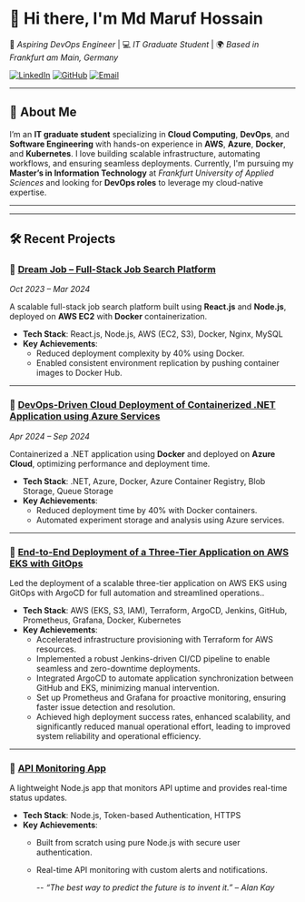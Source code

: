 # 👋 Hi there, I'm **Md Maruf Hossain** 

🎯 *Aspiring DevOps Engineer* | 💻 *IT Graduate Student* | 🌍 *Based in Frankfurt am Main, Germany*

[![LinkedIn](https://img.shields.io/badge/LinkedIn-blue?style=flat&logo=linkedin)](https://linkedin.com/in/md-maruf-hossain-b9b252187)
[![GitHub](https://img.shields.io/badge/GitHub-181717?style=flat&logo=github)](https://github.com/ryanmaruf615)
[![Email](https://img.shields.io/badge/Email-marufhossainbd615@gmail.com-red?style=flat&logo=gmail)](mailto:marufhossainbd615@gmail.com)

---

## 🌟 About Me

I’m an **IT graduate student** specializing in **Cloud Computing**, **DevOps**, and **Software Engineering** with hands-on experience in **AWS**, **Azure**, **Docker**, and **Kubernetes**. I love building scalable infrastructure, automating workflows, and ensuring seamless deployments. Currently, I'm pursuing my **Master’s in Information Technology** at *Frankfurt University of Applied Sciences* and looking for **DevOps roles** to leverage my cloud-native expertise.

---

  

---

## 🛠️ Recent Projects

### 🔹 [**Dream Job – Full-Stack Job Search Platform**](https://github.com/ryanmaruf615/Dream_Job.git)  
*Oct 2023 – Mar 2024*

A scalable full-stack job search platform built using **React.js** and **Node.js**, deployed on **AWS EC2** with **Docker** containerization.  
- **Tech Stack**: React.js, Node.js, AWS (EC2, S3), Docker, Nginx, MySQL  
- **Key Achievements**:
  - Reduced deployment complexity by 40% using Docker.
  - Enabled consistent environment replication by pushing container images to Docker Hub.

---

### 🔹 [**DevOps-Driven Cloud Deployment of Containerized .NET Application using Azure Services**](https://shorturl.at/Q3Hc9)  
*Apr 2024 – Sep 2024*

Containerized a .NET application using **Docker** and deployed on **Azure Cloud**, optimizing performance and deployment time.  
- **Tech Stack**: .NET, Azure, Docker, Azure Container Registry, Blob Storage, Queue Storage  
- **Key Achievements**:
  - Reduced deployment time by 40% with Docker containers.
  - Automated experiment storage and analysis using Azure services.

---


### 🔹 [**End-to-End Deployment of a Three-Tier Application on AWS EKS with GitOps**](git@github.com:ryanmaruf615/Wanderlust-Mega-Project.git)  


Led the deployment of a scalable three-tier application on AWS EKS using GitOps with ArgoCD for full automation and streamlined operations..  
- **Tech Stack**: AWS (EKS, S3, IAM), Terraform, ArgoCD, Jenkins, GitHub, Prometheus, Grafana, Docker, Kubernetes
- **Key Achievements**:
  - Accelerated infrastructure provisioning with Terraform for AWS resources.
  - Implemented a robust Jenkins-driven CI/CD pipeline to enable seamless and zero-downtime deployments.
  - Integrated ArgoCD to automate application synchronization between GitHub and EKS, minimizing manual intervention.
  - Set up Prometheus and Grafana for proactive monitoring, ensuring faster issue detection and resolution.
  - Achieved high deployment success rates, enhanced scalability, and significantly reduced manual operational effort, leading to improved system reliability and operational 
   efficiency.


---

### 🔹 [**API Monitoring App**](https://github.com/ryanmaruf615/Raw_Node_Js_Monitoring_App)  
A lightweight Node.js app that monitors API uptime and provides real-time status updates.  
- **Tech Stack**: Node.js, Token-based Authentication, HTTPS  
- **Key Achievements**:
  - Built from scratch using pure Node.js with secure user authentication.
  - Real-time API monitoring with custom alerts and notifications.

    --
*“The best way to predict the future is to invent it.” – Alan Kay*
